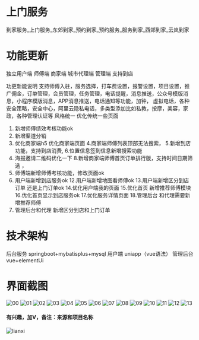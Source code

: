 # 上门服务
 到家服务_上门服务_东郊到家_预约到家_预约服务_服务到家_西郊到家_云岚到家

# 功能更新

独立用户端 师傅端 商家端 城市代理端 管理端 支持到店

功更新能说明
支持师傅入驻，服务选择，打车费设置，报警设置，项目设置，推广佣金，订单管理，会员管理，任务管理，电话提醒，消息推送，公众号模版消息，小程序模版消息，APP消息推送，电话通知等功能，加钟， 虚拟电话，各种安全策略，安全中心，阿里云隐私电话，多类型添加比如私教，按摩，美容，家政，各种管理认证等
风格统一 优化传统一些页面 
1. 新增师傅绩效考核功能ok
2. 新增渠道分销
3. 优化商家端h5 优化商家端页面 
4.商家端师傅列表顶部无法搜索，
5.新增到店功能，支持到店消费,
6.位置信息签到信息新增搜索功能
7. 海报邀请二维码优化一下
8.新增商家端师傅首页订单排行版，支持时间日期筛选 ，
10. 师傅端新增师傅考核功能，修改页面ok
11. 用户端新增到店服务ok
12.用户端新增地图看师傅ok
13.用户端新增区分到店订单 还是上门订单ok
14.优化用户端我的页面
15.优化首页 新增推荐师傅模块
16.优化首页显示到店服务ok
17.优化服务详情页面
18.管理后台 和代理需要新增推荐师傅
19. 管理后台和代理 新增区分到店和上门订单

# 技术架构

后台服务 springboot+mybatisplus+mysql
用户端 uniapp（vue语法）
管理后台 vue+elementUi

# 界面截图
![00](https://github.com/user-attachments/assets/ddcf8806-ef3f-4187-b264-80ea70826f85)
![01](https://github.com/user-attachments/assets/fce69cfd-c16b-498e-b67d-9302504ac921)
![02](https://github.com/user-attachments/assets/a89454a2-6dc4-4f4b-87c7-2a655797e741)
![03](https://github.com/user-attachments/assets/ff7f9903-60c5-48a2-98ee-03317046a048)
![04](https://github.com/user-attachments/assets/0865b307-ec99-49b9-97b9-623e73776684)
![05](https://github.com/user-attachments/assets/e5b37ace-7a2f-477a-9bd0-e82eff63f083)
![06](https://github.com/user-attachments/assets/d8650c0c-51a1-486c-87e0-101ff148520a)
![07](https://github.com/user-attachments/assets/d718e5ce-4d3a-43d2-bd63-c9a66600914a)
![08](https://github.com/user-attachments/assets/328b3d0f-3568-4dc8-942b-bf4e373074ec)
![09](https://github.com/user-attachments/assets/990bdffe-d7ad-4bbe-8db9-a4680d811556)
![10](https://github.com/user-attachments/assets/0514d32d-dcb8-4a18-90f5-c464bec69272)
![11](https://github.com/user-attachments/assets/4e5e4569-bee5-43e1-8d41-01b62de00910)
![12](https://github.com/user-attachments/assets/da083dbc-5f7f-4d9b-bad8-5ddc25f93f6a)
![13](https://github.com/user-attachments/assets/66dc548a-07aa-42c3-9139-8db80b3c2b94)
#### 有兴趣，加V，备注：来源和项目名称
![lianxi](https://github.com/user-attachments/assets/b5a856f8-bf70-477d-9194-d28cfde2b6a9)





